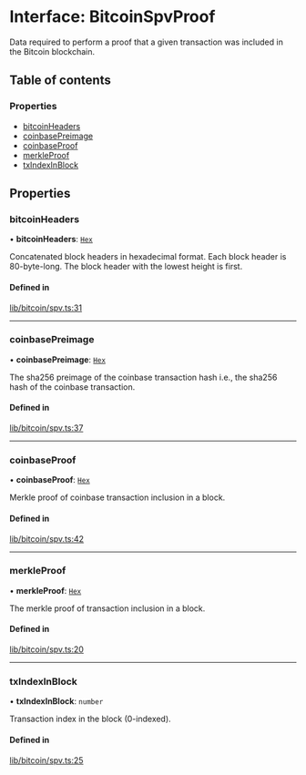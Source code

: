 # Interface: BitcoinSpvProof

Data required to perform a proof that a given transaction was included in
the Bitcoin blockchain.

## Table of contents

### Properties

- [bitcoinHeaders](BitcoinSpvProof.md#bitcoinheaders)
- [coinbasePreimage](BitcoinSpvProof.md#coinbasepreimage)
- [coinbaseProof](BitcoinSpvProof.md#coinbaseproof)
- [merkleProof](BitcoinSpvProof.md#merkleproof)
- [txIndexInBlock](BitcoinSpvProof.md#txindexinblock)

## Properties

### bitcoinHeaders

• **bitcoinHeaders**: [`Hex`](../classes/Hex.md)

Concatenated block headers in hexadecimal format. Each block header is
80-byte-long. The block header with the lowest height is first.

#### Defined in

[lib/bitcoin/spv.ts:31](typescript/src/lib/bitcoin/spv.ts#L31)

___

### coinbasePreimage

• **coinbasePreimage**: [`Hex`](../classes/Hex.md)

The sha256 preimage of the coinbase transaction hash i.e.,
the sha256 hash of the coinbase transaction.

#### Defined in

[lib/bitcoin/spv.ts:37](typescript/src/lib/bitcoin/spv.ts#L37)

___

### coinbaseProof

• **coinbaseProof**: [`Hex`](../classes/Hex.md)

Merkle proof of coinbase transaction inclusion in a block.

#### Defined in

[lib/bitcoin/spv.ts:42](typescript/src/lib/bitcoin/spv.ts#L42)

___

### merkleProof

• **merkleProof**: [`Hex`](../classes/Hex.md)

The merkle proof of transaction inclusion in a block.

#### Defined in

[lib/bitcoin/spv.ts:20](typescript/src/lib/bitcoin/spv.ts#L20)

___

### txIndexInBlock

• **txIndexInBlock**: `number`

Transaction index in the block (0-indexed).

#### Defined in

[lib/bitcoin/spv.ts:25](typescript/src/lib/bitcoin/spv.ts#L25)

